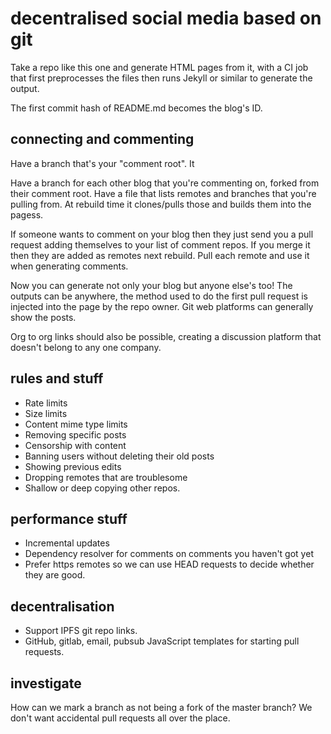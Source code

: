 # decentralised social media based on git

Take a repo like this one and generate HTML pages from it, with a CI
job that first preprocesses the files then runs Jekyll or similar to
generate the output.

The first commit hash of README.md becomes the blog's ID.

## connecting and commenting

Have a branch that's your "comment root". It

Have a branch for each other blog that you're commenting on, forked
from their comment root. Have a file that lists remotes and branches that you're pulling from. At rebuild
time it clones/pulls those and builds them into the pagess.

If someone wants to comment on your blog then they just send you a pull
request adding themselves to your list of comment repos. If you merge
it then they are added as remotes next rebuild. Pull each remote and use
it when generating comments.

Now you can generate not only your blog but anyone else's too! The
outputs can be anywhere, the method used to do the first pull request
is injected into the page by the repo owner. Git web platforms can
generally show the posts.

Org to org links should also be possible, creating a discussion platform
that doesn't belong to any one company.

## rules and stuff

* Rate limits
* Size limits
* Content mime type limits
* Removing specific posts
* Censorship with content
* Banning users without deleting their old posts
* Showing previous edits
* Dropping remotes that are troublesome
* Shallow or deep copying other repos.

## performance stuff

* Incremental updates
* Dependency resolver for comments on comments you haven't got yet
* Prefer https remotes so we can use HEAD requests to decide whether
  they are good.

## decentralisation

* Support IPFS git repo links.
* GitHub, gitlab, email, pubsub JavaScript templates for starting pull
  requests.

## investigate

How can we mark a branch as not being a fork of the master branch?
We don't want accidental pull requests all over the place.
